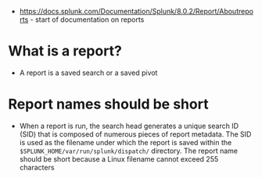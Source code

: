- https://docs.splunk.com/Documentation/Splunk/8.0.2/Report/Aboutreports - start of documentation on reports
# What is a report?
- A report is a saved search or a saved pivot
# Report names should be short
- When a report is run, the search head generates a unique search ID (SID) that is composed of numerous pieces of report metadata. The SID is used as
  the filename under which the report is saved within the `$SPLUNK_HOME/var/run/splunk/dispatch/` directory. The report name should be short because a
  Linux filename cannot exceed 255 characters